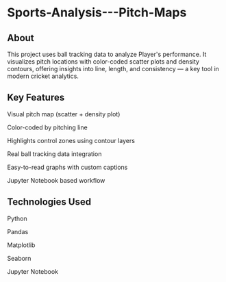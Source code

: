 # Sports-Analysis---Pitch-Maps

## About
This project uses ball tracking data to analyze Player's performance. It visualizes pitch locations with color-coded scatter plots and density contours, offering insights into line, length, and consistency — a key tool in modern cricket analytics.

## Key Features
Visual pitch map (scatter + density plot)

Color-coded by pitching line

Highlights control zones using contour layers

Real ball tracking data integration

Easy-to-read graphs with custom captions

Jupyter Notebook based workflow

## Technologies Used
Python

Pandas

Matplotlib

Seaborn

Jupyter Notebook



